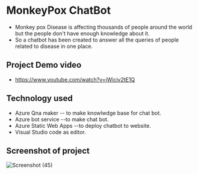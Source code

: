 # MonkeyPox ChatBot 
- Monkey pox Disease is affecting thousands of people around the world but the people don't have enough knowledge about it.
- So a chatbot has been created to answer all the queries of people related to disease in one place.
## Project Demo video
- https://www.youtube.com/watch?v=jWicjv2tE1Q
## Technology used
 - Azure Qna maker -- to make knowlwdge base for chat bot.
 - Azure bot service --to make chat bot.
 - Azure Static Web Apps --to deploy chatbot to website.
 - Visual Studio code as editor. 
 ## Screenshot of project
![Screenshot (45)](https://user-images.githubusercontent.com/83952361/172907780-d8329dba-1e0e-4161-aa8d-336c36a75abe.png)
